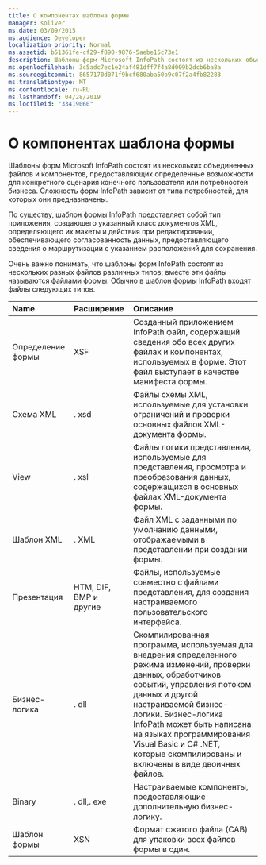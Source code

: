 ```yaml
---
title: О компонентах шаблона формы
manager: soliver
ms.date: 03/09/2015
ms.audience: Developer
localization_priority: Normal
ms.assetid: b51361fe-cf29-f890-9876-5aebe15c73e1
description: Шаблоны форм Microsoft InfoPath состоят из нескольких объединенных файлов и компонентов, предоставляющих определенные возможности для конкретного сценария конечного пользователя или потребностей бизнеса. Сложность форм InfoPath зависит от типа потребностей, для которых они предназначены.
ms.openlocfilehash: 3c5adc7ec1e24af481dff7f4a8d009b2dcb6ba8a
ms.sourcegitcommit: 8657170d071f9bcf680aba50b9c07f2a4fb82283
ms.translationtype: MT
ms.contentlocale: ru-RU
ms.lasthandoff: 04/28/2019
ms.locfileid: "33419060"
---
```

# <a name="about-form-template-components"></a>О компонентах шаблона формы

Шаблоны форм Microsoft InfoPath состоят из нескольких объединенных файлов и компонентов, предоставляющих определенные возможности для конкретного сценария конечного пользователя или потребностей бизнеса. Сложность форм InfoPath зависит от типа потребностей, для которых они предназначены.
  
По существу, шаблон формы InfoPath представляет собой тип приложения, создающего указанный класс документов XML, определяющего их макеты и действия при редактировании, обеспечивающего согласованность данных, предоставляющего сведения о маршрутизации с указанием расположений для сохранения.
  
Очень важно понимать, что шаблоны форм InfoPath состоят из нескольких разных файлов различных типов; вместе эти файлы называются файлами формы. Обычно в шаблон формы InfoPath входят файлы следующих типов.
  
|**Name**|**Расширение**|**Описание**|
|:-----|:-----|:-----|
|Определение формы  <br/> |XSF  <br/> |Созданный приложением InfoPath файл, содержащий сведения обо всех других файлах и компонентах, используемых в форме. Этот файл выступает в качестве манифеста формы.  <br/> |
|Схема XML  <br/> |. xsd  <br/> |Файлы схемы XML, используемые для установки ограничений и проверки основных файлов XML-документа формы.  <br/> |
|View  <br/> |. xsl  <br/> |Файлы логики представления, используемые для представления, просмотра и преобразования данных, содержащихся в основных файлах XML-документа формы.  <br/> |
|Шаблон XML  <br/> |. XML  <br/> |Файл XML с заданными по умолчанию данными, отображаемыми в представлении при создании формы.  <br/> |
|Презентация  <br/> |HTM, DIF, BMP и другие  <br/> |Файлы, используемые совместно с файлами представления, для создания настраиваемого пользовательского интерфейса.  <br/> |
|Бизнес-логика  <br/> |. dll  <br/> |Скомпилированная программа, используемая для внедрения определенного режима изменений, проверки данных, обработчиков событий, управления потоком данных и другой настраиваемой бизнес-логики. Бизнес-логика InfoPath может быть написана на языках программирования Visual Basic и C# .NET, которые скомпилированы и включены в виде двоичных файлов.  <br/> |
|Binary  <br/> |. dll,. exe  <br/> | Настраиваемые компоненты, предоставляющие дополнительную бизнес-логику.  <br/> |
|Шаблон формы  <br/> |XSN  <br/> |Формат сжатого файла (CAB) для упаковки всех файлов формы в один.  <br/> |
   

